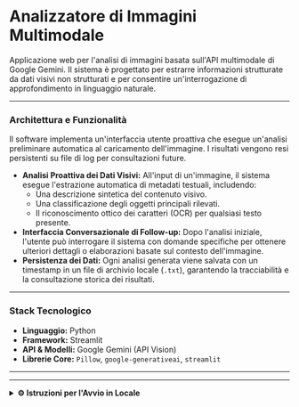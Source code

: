 # Analizzatore di Immagini Multimodale

Applicazione web per l'analisi di immagini basata sull'API multimodale di Google Gemini. Il sistema è progettato per estrarre informazioni strutturate da dati visivi non strutturati e per consentire un'interrogazione di approfondimento in linguaggio naturale.

---

### Architettura e Funzionalità

Il software implementa un'interfaccia utente proattiva che esegue un'analisi preliminare automatica al caricamento dell'immagine. I risultati vengono resi persistenti su file di log per consultazioni future.

-   **Analisi Proattiva dei Dati Visivi:** All'input di un'immagine, il sistema esegue l'estrazione automatica di metadati testuali, includendo:
    -   Una descrizione sintetica del contenuto visivo.
    -   Una classificazione degli oggetti principali rilevati.
    -   Il riconoscimento ottico dei caratteri (OCR) per qualsiasi testo presente.
-   **Interfaccia Conversazionale di Follow-up:** Dopo l'analisi iniziale, l'utente può interrogare il sistema con domande specifiche per ottenere ulteriori dettagli o elaborazioni basate sul contesto dell'immagine.
-   **Persistenza dei Dati:** Ogni analisi generata viene salvata con un timestamp in un file di archivio locale (`.txt`), garantendo la tracciabilità e la consultazione storica dei risultati.

---

### Stack Tecnologico

-   **Linguaggio:** Python
-   **Framework:** Streamlit
-   **API & Modelli:** Google Gemini (API Vision)
-   **Librerie Core:** `Pillow`, `google-generativeai`, `streamlit`

---

---

<details>
<summary><strong>⚙️ Istruzioni per l'Avvio in Locale</strong></summary>

1.  Clonare il repository: `git clone https://github.com/Dado20395/occhio-ai-analizzatore-immagini`
2.  Navigare nella cartella del progetto.
3.  Installare le dipendenze: `pip install streamlit Pillow google-generativeai`
4.  Impostare la variabile d'ambiente `GOOGLE_API_KEY` con la propria chiave API di Google.
5.  Lanciare l'app: `streamlit run analizzatore_immagini.py`
</details>
